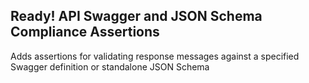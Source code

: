 ## Ready! API Swagger and JSON Schema Compliance Assertions

Adds assertions for validating response messages against a specified Swagger definition or standalone JSON Schema